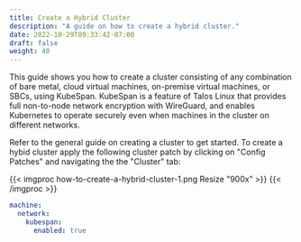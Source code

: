 ```yaml
---
title: Create a Hybrid Cluster
description: "A guide on how to create a hybrid cluster."
date: 2022-10-29T09:33:42-07:00
draft: false
weight: 40
---
```


This guide shows you how to create a cluster consisting of any combination of bare metal, cloud virtual machines, on-premise virtual machines, or SBCs, using KubeSpan. KubeSpan is a feature of Talos Linux that provides full non-to-node network encryption with WireGuard, and enables Kubernetes to operate securely even when machines in the cluster on different networks.

Refer to the general guide on creating a cluster to get started.
To create a hybid cluster apply the following cluster patch by clicking on "Config Patches" and navigating the the "Cluster" tab:

{{< imgproc how-to-create-a-hybrid-cluster-1.png Resize "900x" >}}
{{< /imgproc >}}

```yaml
machine:
  network:
    kubespan:
      enabled: true
```
